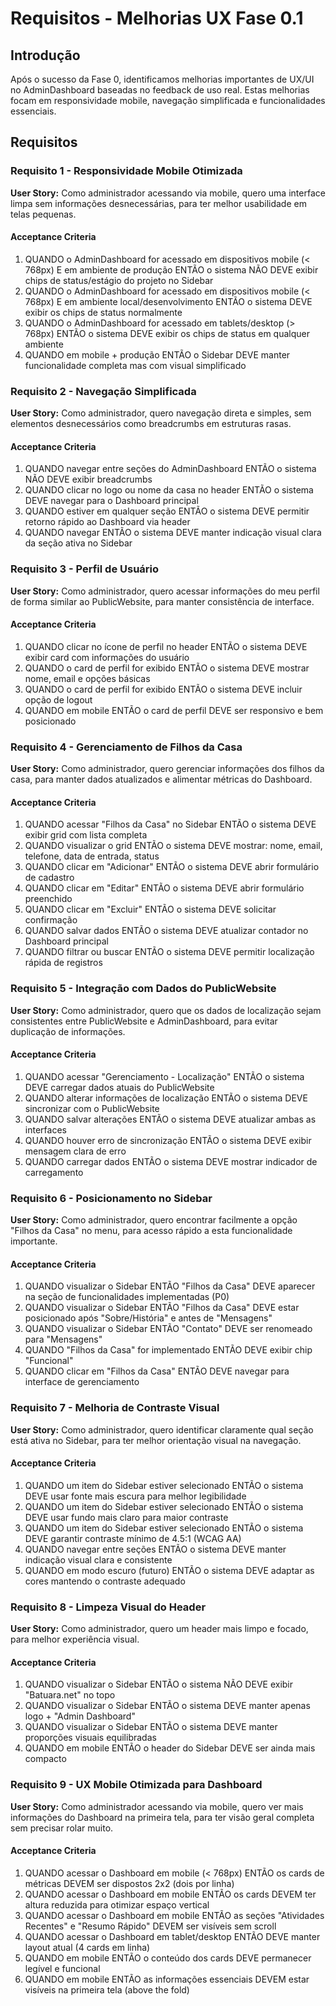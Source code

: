 # Requisitos - Melhorias UX Fase 0.1

## Introdução

Após o sucesso da Fase 0, identificamos melhorias importantes de UX/UI no AdminDashboard baseadas no feedback de uso real. Estas melhorias focam em responsividade mobile, navegação simplificada e funcionalidades essenciais.

## Requisitos

### Requisito 1 - Responsividade Mobile Otimizada

**User Story:** Como administrador acessando via mobile, quero uma interface limpa sem informações desnecessárias, para ter melhor usabilidade em telas pequenas.

#### Acceptance Criteria

1. QUANDO o AdminDashboard for acessado em dispositivos mobile (< 768px) E em ambiente de produção ENTÃO o sistema NÃO DEVE exibir chips de status/estágio do projeto no Sidebar
2. QUANDO o AdminDashboard for acessado em dispositivos mobile (< 768px) E em ambiente local/desenvolvimento ENTÃO o sistema DEVE exibir os chips de status normalmente
3. QUANDO o AdminDashboard for acessado em tablets/desktop (> 768px) ENTÃO o sistema DEVE exibir os chips de status em qualquer ambiente
4. QUANDO em mobile + produção ENTÃO o Sidebar DEVE manter funcionalidade completa mas com visual simplificado

### Requisito 2 - Navegação Simplificada

**User Story:** Como administrador, quero navegação direta e simples, sem elementos desnecessários como breadcrumbs em estruturas rasas.

#### Acceptance Criteria

1. QUANDO navegar entre seções do AdminDashboard ENTÃO o sistema NÃO DEVE exibir breadcrumbs
2. QUANDO clicar no logo ou nome da casa no header ENTÃO o sistema DEVE navegar para o Dashboard principal
3. QUANDO estiver em qualquer seção ENTÃO o sistema DEVE permitir retorno rápido ao Dashboard via header
4. QUANDO navegar ENTÃO o sistema DEVE manter indicação visual clara da seção ativa no Sidebar

### Requisito 3 - Perfil de Usuário

**User Story:** Como administrador, quero acessar informações do meu perfil de forma similar ao PublicWebsite, para manter consistência de interface.

#### Acceptance Criteria

1. QUANDO clicar no ícone de perfil no header ENTÃO o sistema DEVE exibir card com informações do usuário
2. QUANDO o card de perfil for exibido ENTÃO o sistema DEVE mostrar nome, email e opções básicas
3. QUANDO o card de perfil for exibido ENTÃO o sistema DEVE incluir opção de logout
4. QUANDO em mobile ENTÃO o card de perfil DEVE ser responsivo e bem posicionado

### Requisito 4 - Gerenciamento de Filhos da Casa

**User Story:** Como administrador, quero gerenciar informações dos filhos da casa, para manter dados atualizados e alimentar métricas do Dashboard.

#### Acceptance Criteria

1. QUANDO acessar "Filhos da Casa" no Sidebar ENTÃO o sistema DEVE exibir grid com lista completa
2. QUANDO visualizar o grid ENTÃO o sistema DEVE mostrar: nome, email, telefone, data de entrada, status
3. QUANDO clicar em "Adicionar" ENTÃO o sistema DEVE abrir formulário de cadastro
4. QUANDO clicar em "Editar" ENTÃO o sistema DEVE abrir formulário preenchido
5. QUANDO clicar em "Excluir" ENTÃO o sistema DEVE solicitar confirmação
6. QUANDO salvar dados ENTÃO o sistema DEVE atualizar contador no Dashboard principal
7. QUANDO filtrar ou buscar ENTÃO o sistema DEVE permitir localização rápida de registros

### Requisito 5 - Integração com Dados do PublicWebsite

**User Story:** Como administrador, quero que os dados de localização sejam consistentes entre PublicWebsite e AdminDashboard, para evitar duplicação de informações.

#### Acceptance Criteria

1. QUANDO acessar "Gerenciamento - Localização" ENTÃO o sistema DEVE carregar dados atuais do PublicWebsite
2. QUANDO alterar informações de localização ENTÃO o sistema DEVE sincronizar com o PublicWebsite
3. QUANDO salvar alterações ENTÃO o sistema DEVE atualizar ambas as interfaces
4. QUANDO houver erro de sincronização ENTÃO o sistema DEVE exibir mensagem clara de erro
5. QUANDO carregar dados ENTÃO o sistema DEVE mostrar indicador de carregamento

### Requisito 6 - Posicionamento no Sidebar

**User Story:** Como administrador, quero encontrar facilmente a opção "Filhos da Casa" no menu, para acesso rápido a esta funcionalidade importante.

#### Acceptance Criteria

1. QUANDO visualizar o Sidebar ENTÃO "Filhos da Casa" DEVE aparecer na seção de funcionalidades implementadas (P0)
2. QUANDO visualizar o Sidebar ENTÃO "Filhos da Casa" DEVE estar posicionado após "Sobre/História" e antes de "Mensagens"
3. QUANDO visualizar o Sidebar ENTÃO "Contato" DEVE ser renomeado para "Mensagens"
4. QUANDO "Filhos da Casa" for implementado ENTÃO DEVE exibir chip "Funcional"
5. QUANDO clicar em "Filhos da Casa" ENTÃO DEVE navegar para interface de gerenciamento

### Requisito 7 - Melhoria de Contraste Visual

**User Story:** Como administrador, quero identificar claramente qual seção está ativa no Sidebar, para ter melhor orientação visual na navegação.

#### Acceptance Criteria

1. QUANDO um item do Sidebar estiver selecionado ENTÃO o sistema DEVE usar fonte mais escura para melhor legibilidade
2. QUANDO um item do Sidebar estiver selecionado ENTÃO o sistema DEVE usar fundo mais claro para maior contraste
3. QUANDO um item do Sidebar estiver selecionado ENTÃO o sistema DEVE garantir contraste mínimo de 4.5:1 (WCAG AA)
4. QUANDO navegar entre seções ENTÃO o sistema DEVE manter indicação visual clara e consistente
5. QUANDO em modo escuro (futuro) ENTÃO o sistema DEVE adaptar as cores mantendo o contraste adequado

### Requisito 8 - Limpeza Visual do Header

**User Story:** Como administrador, quero um header mais limpo e focado, para melhor experiência visual.

#### Acceptance Criteria

1. QUANDO visualizar o Sidebar ENTÃO o sistema NÃO DEVE exibir "Batuara.net" no topo
2. QUANDO visualizar o Sidebar ENTÃO o sistema DEVE manter apenas logo + "Admin Dashboard"
3. QUANDO visualizar o Sidebar ENTÃO o sistema DEVE manter proporções visuais equilibradas
4. QUANDO em mobile ENTÃO o header do Sidebar DEVE ser ainda mais compacto

### Requisito 9 - UX Mobile Otimizada para Dashboard

**User Story:** Como administrador acessando via mobile, quero ver mais informações do Dashboard na primeira tela, para ter visão geral completa sem precisar rolar muito.

#### Acceptance Criteria

1. QUANDO acessar o Dashboard em mobile (< 768px) ENTÃO os cards de métricas DEVEM ser dispostos 2x2 (dois por linha)
2. QUANDO acessar o Dashboard em mobile ENTÃO os cards DEVEM ter altura reduzida para otimizar espaço vertical
3. QUANDO acessar o Dashboard em mobile ENTÃO as seções "Atividades Recentes" e "Resumo Rápido" DEVEM ser visíveis sem scroll
4. QUANDO acessar o Dashboard em tablet/desktop ENTÃO DEVE manter layout atual (4 cards em linha)
5. QUANDO em mobile ENTÃO o conteúdo dos cards DEVE permanecer legível e funcional
6. QUANDO em mobile ENTÃO as informações essenciais DEVEM estar visíveis na primeira tela (above the fold)